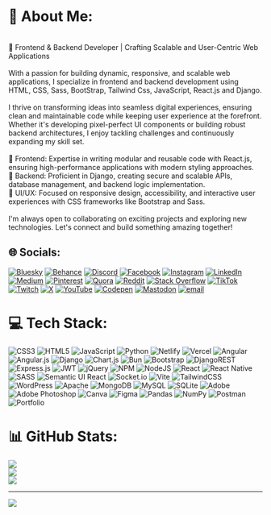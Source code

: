 # 💫 About Me:
<br>🚀 Frontend & Backend Developer | Crafting Scalable and User-Centric Web Applications<br><br>With a passion for building dynamic, responsive, and scalable web applications, I specialize in frontend and backend development using HTML, CSS, Sass, BootStrap, Tailwind Css, JavaScript, React.js and Django.<br><br>I thrive on transforming ideas into seamless digital experiences, ensuring clean and maintainable code while keeping user experience at the forefront. Whether it's developing pixel-perfect UI components or building robust backend architectures, I enjoy tackling challenges and continuously expanding my skill set.<br><br>🔹 Frontend: Expertise in writing modular and reusable code with React.js, ensuring high-performance applications with modern styling approaches.<br>🔹 Backend: Proficient in Django, creating secure and scalable APIs, database management, and backend logic implementation.<br>🔹 UI/UX: Focused on responsive design, accessibility, and interactive user experiences with CSS frameworks like Bootstrap and Sass.<br><br>I'm always open to collaborating on exciting projects and exploring new technologies. Let's connect and build something amazing together!


## 🌐 Socials:
[![Bluesky](https://img.shields.io/badge/bluesky-0285FF?style=for-the-badge&logo=bluesky&logoColor=%23FFFFFF)](https://bsky.app/profile/its_bab0o) [![Behance](https://img.shields.io/badge/Behance-1769ff?logo=behance&logoColor=white)](https://behance.net/its_bab0o) [![Discord](https://img.shields.io/badge/Discord-%237289DA.svg?logo=discord&logoColor=white)](https://discord.gg/its_bab0o) [![Facebook](https://img.shields.io/badge/Facebook-%231877F2.svg?logo=Facebook&logoColor=white)](https://facebook.com/its_bab0o) [![Instagram](https://img.shields.io/badge/Instagram-%23E4405F.svg?logo=Instagram&logoColor=white)](https://instagram.com/its_bab0o) [![LinkedIn](https://img.shields.io/badge/LinkedIn-%230077B5.svg?logo=linkedin&logoColor=white)](https://linkedin.com/in/tayyab-devpro) [![Medium](https://img.shields.io/badge/Medium-12100E?logo=medium&logoColor=white)](https://medium.com/@its_bab0o) [![Pinterest](https://img.shields.io/badge/Pinterest-%23E60023.svg?logo=Pinterest&logoColor=white)](https://pinterest.com/its_bab0o) [![Quora](https://img.shields.io/badge/Quora-%23B92B27.svg?logo=Quora&logoColor=white)](https://quora.com/profile/its_bab0o) [![Reddit](https://img.shields.io/badge/Reddit-%23FF4500.svg?logo=Reddit&logoColor=white)](https://reddit.com/user/its_bab0o) [![Stack Overflow](https://img.shields.io/badge/-Stackoverflow-FE7A16?logo=stack-overflow&logoColor=white)](https://stackoverflow.com/users/its_bab0o) [![TikTok](https://img.shields.io/badge/TikTok-%23000000.svg?logo=TikTok&logoColor=white)](https://tiktok.com/@its_bab0o) [![Twitch](https://img.shields.io/badge/Twitch-%239146FF.svg?logo=Twitch&logoColor=white)](https://twitch.tv/its_bab0o) [![X](https://img.shields.io/badge/X-black.svg?logo=X&logoColor=white)](https://x.com/its_bab0o) [![YouTube](https://img.shields.io/badge/YouTube-%23FF0000.svg?logo=YouTube&logoColor=white)](https://youtube.com/@its_bab0o) [![Codepen](https://img.shields.io/badge/Codepen-000000?logo=codepen&logoColor=white)](https://codepen.io/its_bab0o) [![Mastodon](https://img.shields.io/badge/-MASTODON-%232B90D9?logo=mastodon&logoColor=white)](https://mastodon.social/@its_bab0o) [![email](https://img.shields.io/badge/Email-D14836?logo=gmail&logoColor=white)](mailto:tayyabaslam173@gmail.com) 

# 💻 Tech Stack:
![CSS3](https://img.shields.io/badge/css3-%231572B6.svg?style=for-the-badge&logo=css3&logoColor=white) ![HTML5](https://img.shields.io/badge/html5-%23E34F26.svg?style=for-the-badge&logo=html5&logoColor=white) ![JavaScript](https://img.shields.io/badge/javascript-%23323330.svg?style=for-the-badge&logo=javascript&logoColor=%23F7DF1E) ![Python](https://img.shields.io/badge/python-3670A0?style=for-the-badge&logo=python&logoColor=ffdd54) ![Netlify](https://img.shields.io/badge/netlify-%23000000.svg?style=for-the-badge&logo=netlify&logoColor=#00C7B7) ![Vercel](https://img.shields.io/badge/vercel-%23000000.svg?style=for-the-badge&logo=vercel&logoColor=white) ![Angular](https://img.shields.io/badge/angular-%23DD0031.svg?style=for-the-badge&logo=angular&logoColor=white) ![Angular.js](https://img.shields.io/badge/angular.js-%23E23237.svg?style=for-the-badge&logo=angularjs&logoColor=white) ![Django](https://img.shields.io/badge/django-%23092E20.svg?style=for-the-badge&logo=django&logoColor=white) ![Chart.js](https://img.shields.io/badge/chart.js-F5788D.svg?style=for-the-badge&logo=chart.js&logoColor=white) ![Bun](https://img.shields.io/badge/Bun-%23000000.svg?style=for-the-badge&logo=bun&logoColor=white) ![Bootstrap](https://img.shields.io/badge/bootstrap-%238511FA.svg?style=for-the-badge&logo=bootstrap&logoColor=white) ![DjangoREST](https://img.shields.io/badge/DJANGO-REST-ff1709?style=for-the-badge&logo=django&logoColor=white&color=ff1709&labelColor=gray) ![Express.js](https://img.shields.io/badge/express.js-%23404d59.svg?style=for-the-badge&logo=express&logoColor=%2361DAFB) ![JWT](https://img.shields.io/badge/JWT-black?style=for-the-badge&logo=JSON%20web%20tokens) ![jQuery](https://img.shields.io/badge/jquery-%230769AD.svg?style=for-the-badge&logo=jquery&logoColor=white) ![NPM](https://img.shields.io/badge/NPM-%23CB3837.svg?style=for-the-badge&logo=npm&logoColor=white) ![NodeJS](https://img.shields.io/badge/node.js-6DA55F?style=for-the-badge&logo=node.js&logoColor=white) ![React](https://img.shields.io/badge/react-%2320232a.svg?style=for-the-badge&logo=react&logoColor=%2361DAFB) ![React Native](https://img.shields.io/badge/react_native-%2320232a.svg?style=for-the-badge&logo=react&logoColor=%2361DAFB) ![SASS](https://img.shields.io/badge/SASS-hotpink.svg?style=for-the-badge&logo=SASS&logoColor=white) ![Semantic UI React](https://img.shields.io/badge/Semantic%20UI%20React-%2335BDB2.svg?style=for-the-badge&logo=SemanticUIReact&logoColor=white) ![Socket.io](https://img.shields.io/badge/Socket.io-black?style=for-the-badge&logo=socket.io&badgeColor=010101) ![Vite](https://img.shields.io/badge/vite-%23646CFF.svg?style=for-the-badge&logo=vite&logoColor=white) ![TailwindCSS](https://img.shields.io/badge/tailwindcss-%2338B2AC.svg?style=for-the-badge&logo=tailwind-css&logoColor=white) ![WordPress](https://img.shields.io/badge/WordPress-%23117AC9.svg?style=for-the-badge&logo=WordPress&logoColor=white) ![Apache](https://img.shields.io/badge/apache-%23D42029.svg?style=for-the-badge&logo=apache&logoColor=white) ![MongoDB](https://img.shields.io/badge/MongoDB-%234ea94b.svg?style=for-the-badge&logo=mongodb&logoColor=white) ![MySQL](https://img.shields.io/badge/mysql-4479A1.svg?style=for-the-badge&logo=mysql&logoColor=white) ![SQLite](https://img.shields.io/badge/sqlite-%2307405e.svg?style=for-the-badge&logo=sqlite&logoColor=white) ![Adobe](https://img.shields.io/badge/adobe-%23FF0000.svg?style=for-the-badge&logo=adobe&logoColor=white) ![Adobe Photoshop](https://img.shields.io/badge/adobe%20photoshop-%2331A8FF.svg?style=for-the-badge&logo=adobe%20photoshop&logoColor=white) ![Canva](https://img.shields.io/badge/Canva-%2300C4CC.svg?style=for-the-badge&logo=Canva&logoColor=white) ![Figma](https://img.shields.io/badge/figma-%23F24E1E.svg?style=for-the-badge&logo=figma&logoColor=white) ![Pandas](https://img.shields.io/badge/pandas-%23150458.svg?style=for-the-badge&logo=pandas&logoColor=white) ![NumPy](https://img.shields.io/badge/numpy-%23013243.svg?style=for-the-badge&logo=numpy&logoColor=white) ![Postman](https://img.shields.io/badge/Postman-FF6C37?style=for-the-badge&logo=postman&logoColor=white) ![Portfolio](https://img.shields.io/badge/Portfolio-%23000000.svg?style=for-the-badge&logo=firefox&logoColor=#FF7139)
# 📊 GitHub Stats:
![](https://github-readme-stats.vercel.app/api?username=tayyabdevpro&theme=material-palenight&hide_border=false&include_all_commits=true&count_private=true)<br/>
![](https://github-readme-streak-stats.herokuapp.com/?user=tayyabdevpro&theme=material-palenight&hide_border=false)<br/>
![](https://github-readme-stats.vercel.app/api/top-langs/?username=tayyabdevpro&theme=material-palenight&hide_border=false&include_all_commits=true&count_private=true&layout=compact)

---
[![](https://visitcount.itsvg.in/api?id=tayyabdevpro&icon=0&color=0)](https://visitcount.itsvg.in)

<!-- Proudly created with GPRM ( https://gprm.itsvg.in ) -->
